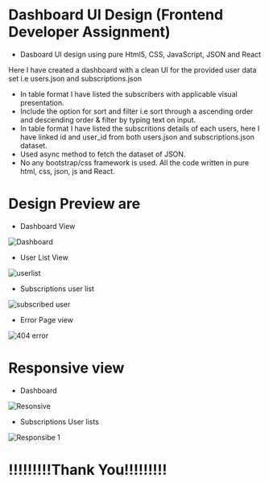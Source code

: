 # Dashboard UI Design (Frontend Developer Assignment)

* Dasboard UI design using pure Html5, CSS, JavaScript, JSON and React

Here I have created a dashboard with a clean UI for the provided user data set i.e users.json and subscriptions.json
* In table format I have listed the subscribers with applicable visual presentation.
* Include the option for sort and filter i.e sort through a ascending order and descending order & filter by typing text on input.
* In table format I have listed the subscritions details of each users, here  I have linked id and user_id from both users.json and subscriptions.json dataset.
* Used async method to fetch the dataset of JSON.
* No any bootstrap/css framework is used. All the code written in pure html, css, json, js and React.

# Design Preview are
* Dashboard View

![Dashboard](https://user-images.githubusercontent.com/56125560/130930118-6dc5fbfa-2728-456f-837a-f04982669d8e.png)

* User List View

![userlist](https://user-images.githubusercontent.com/56125560/130930172-70674932-19ea-4ec2-b474-0283092b3f58.JPG)

* Subscriptions user list

![subscribed user](https://user-images.githubusercontent.com/56125560/130930224-7775bb93-3b17-4800-a7d5-39731fc46918.JPG)

* Error Page view

![404 error](https://user-images.githubusercontent.com/56125560/130930399-9abfedd7-54c2-408e-9057-7d6dcbf67c67.png)

# Responsive view

* Dashboard

![Resonsive](https://user-images.githubusercontent.com/56125560/130930477-29dad4a6-0b82-4249-ae57-451a27771e09.JPG)


* Subscriptions User lists

![Responsibe 1](https://user-images.githubusercontent.com/56125560/130930535-46048182-9726-45cc-9fc3-7a38611f88cb.JPG)


# !!!!!!!!!Thank You!!!!!!!!!
